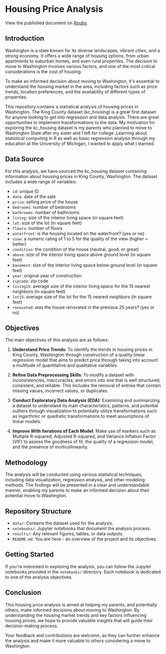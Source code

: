 # Housing Price Analysis

View the published document on [Rpubs](https://rpubs.com/nathchan/1098465).

## Introduction

Washington is a state known for its diverse landscapes, vibrant cities, and a strong economy. It offers a wide range of housing options, from urban apartments to suburban homes, and even rural properties. The decision to move to Washington involves various factors, and one of the most critical considerations is the cost of housing.

To make an informed decision about moving to Washington, it's essential to understand the housing market in the area, including factors such as price trends, location preferences, and the availability of different types of properties.

This repository contains a statistical analysis of housing prices in Washington. The King County dataset (kc_housing) is a great first dataset for anyone looking to get into regression and data analysis. There are great opportunities to implement transformations to the data. My motivation for exploring the kc_housing dataset is my parents who planned to move to Washington State after my sister and I left for college. Learning about statistical computing in R as well as basic regression analysis through my education at the University of Michigan, I wanted to apply what I learned.

## Data Source

For this analysis, we have sourced the kc_housing dataset containing information about housing prices in King County, Washington. The dataset includes a wide range of variables:

- `id`: unique ID
- `date`: date of the sale
- `price`: selling price of the house
- `bedrooms`: number of bedrooms
- `bathrooms`: number of bathrooms 
- `living`: size of the interior living space (in square feet)
- `lot`: size of the lot (in square feet)
- `floors`: number of floors
- `waterfront`: is the housing located on the waterfront? (yes or no)
- `view`: a *numeric* rating of 1 to 5 for the quality of the view (higher = better)
- `condition`: the condition of the house (neutral, good, or great)
- `above`: size of the interior living space above ground level (in square feet)
- `basement`: size of the interior living space below ground level (in square feet)
- `year`: original year of construction
- `zipcode`: zip code
- `living15`: average size of the interior living space for the 15 nearest neighbors (in square feet)
- `lot15`: average size of the lot for the 15 nearest neighbors (in square feet)
- `renovated`: was the house renovated in the previous 25 years? (yes or no)

## Objectives

The main objectives of this analysis are as follows:

1. **Understand Price Trends**: To identify the trends in housing prices in King County, Washington through construction of a quality linear regression model that aims to predict price through taking into account a multitude of quantitative and qualitative variables.

2. **Refine Data Preprocessing Skills**: To modify a dataset with inconsistencies, inaccuracies, and errors into one that is well structured, consistent, and reliable. This includes the removal of entries that contain missing values, incorrect values, or duplicates.

3. **Conduct Exploratory Data Analysis (EDA)**: Examining and summarizing a dataset to understand its main characteristics, patterns, and potential outliers through visualization to potentially utilize transformations such as logarthmic or quadratic transformations to meet assumptions of linear models.
   
4. **Improve With Iterations of Each Model**: Make use of markers such as Multiple R-squared, Adjusted R-squared, and Variance Inflation Factor (VIF) to assess the goodness of fit, the quality of a regression model, and the presence of multicollinearity.

## Methodology

The analysis will be conducted using various statistical techniques, including data visualization, regression analysis, and other modeling methods. The findings will be presented in a clear and understandable manner, enabling my parents to make an informed decision about their potential move to Washington.

## Repository Structure

- `data/`: Contains the dataset used for the analysis.
- `notebooks/`: Jupyter notebooks that document the analysis process.
- `results/`: Any relevant figures, tables, or data outputs.
- `README.md`: You are here - an overview of the project and its objectives.

## Getting Started

If you're interested in exploring the analysis, you can follow the Jupyter notebooks provided in the `notebooks/` directory. Each notebook is dedicated to one of the analysis objectives.

## Conclusion

This housing price analysis is aimed at helping my parents, and potentially others, make informed decisions about moving to Washington. By understanding the housing market trends and key factors influencing housing prices, we hope to provide valuable insights that will guide their decision-making process.

Your feedback and contributions are welcome, as they can further enhance the analysis and make it more valuable to others considering a move to Washington.
